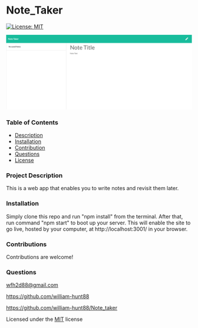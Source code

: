  # Note_Taker
  [![License: MIT](https://img.shields.io/badge/License-MIT-yellow.svg)](https://opensource.org/licenses/MIT) 

  <img src = "./assets/images/localhost_3001_notes.png" >
  
  ### Table of Contents
  * [Description](#project-description)
  * [Installation](#installation)
  * [Contribution](#contributions)
  * [Questions](#questions)
  * [License](#license)
  
  ### Project Description
  This is a web app that enables you to write notes and revisit them later.

  ### Installation
  Simply clone this repo and run "npm install" from the terminal. After that, run command "npm start" to boot up your server. This will enable the site to go live, hosted by your computer, at http://localhost:3001/ in your browser.

  ### Contributions
  Contributions are welcome!

  ### Questions
  wfh2d88@gmail.com <br> 

  https://github.com/william-hunt88

  https://github.com/william-hunt88/Note_taker
  
  
  Licensed under the [MIT](https://github.com/william-hunt88/Note_taker/blob/main/LICENSE.txt) license

